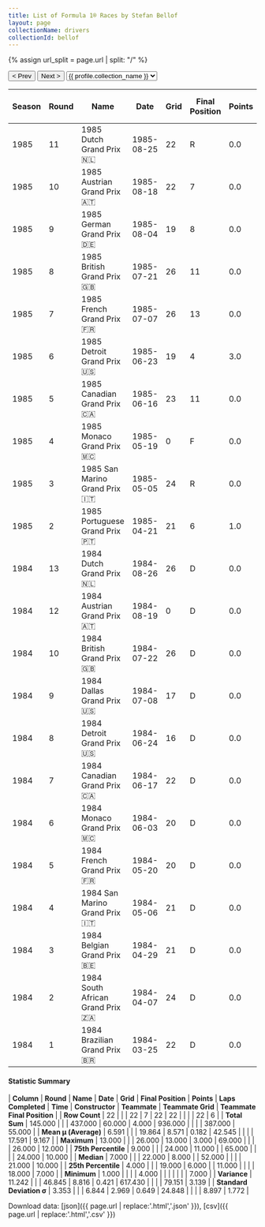 ```yaml
---
title: List of Formula 1® Races by Stefan Bellof
layout: page
collectionName: drivers
collectionId: bellof
---
```


{% assign url_split = page.url | split: "/" %}
<div id="collection-navigation">
<button onclick="selector.options[selector.selectedIndex-1].value && (window.location = selector.options[selector.selectedIndex-1].value);">&lt; Prev</button>
<button onclick="selector.options[selector.selectedIndex+1].value && (window.location = selector.options[selector.selectedIndex+1].value);">Next &gt;</button>
<select id="selector" onchange="this.options[this.selectedIndex].value && (window.location = this.options[this.selectedIndex].value);">
  {% for collectionId in site.data[page.collectionName].refs %}
    {% if collectionId == page.collectionId %}
      {% assign selected = "selected" %}
    {% else %}
      {% assign selected = "" %}
    {% endif %}
    {% assign profile = site.data[page.collectionName][collectionId].profile %}
    <option value="/f1/{{ page.collectionName }}/{{ collectionId }}/{{ url_split[4] }}" {{ selected }}>{{ profile.collection_name }}</option>
  {% endfor %}
</select>
</div>

| Season | Round | Name | Date | Grid | Final Position | Points | Laps Completed | Time | Constructor | Teammate | Teammate Grid | Teammate Final Position |
|--|--|--|--|--|--|--|--|--|--|--|--|--|
| 1985 | 11 | 1985 Dutch Grand Prix 🇳🇱 | 1985-08-25 | 22 | R | 0.0 | 39 |   | Tyrrell 🇬🇧 | [Martin Brundle 🇬🇧](/f1/drivers/brundle) | 21 | 7 |
| 1985 | 10 | 1985 Austrian Grand Prix 🇦🇹 | 1985-08-18 | 22 | 7 | 0.0 | 49 |   | Tyrrell 🇬🇧 | [Martin Brundle 🇬🇧](/f1/drivers/brundle) | 0 | F |
| 1985 | 9 | 1985 German Grand Prix 🇩🇪 | 1985-08-04 | 19 | 8 | 0.0 | 66 |   | Tyrrell 🇬🇧 | [Martin Brundle 🇬🇧](/f1/drivers/brundle) | 26 | 10 |
| 1985 | 8 | 1985 British Grand Prix 🇬🇧 | 1985-07-21 | 26 | 11 | 0.0 | 59 |   | Tyrrell 🇬🇧 | [Martin Brundle 🇬🇧](/f1/drivers/brundle) | 20 | 7 |
| 1985 | 7 | 1985 French Grand Prix 🇫🇷 | 1985-07-07 | 26 | 13 | 0.0 | 50 |   | Tyrrell 🇬🇧 | [Martin Brundle 🇬🇧](/f1/drivers/brundle) | 21 | R |
| 1985 | 6 | 1985 Detroit Grand Prix 🇺🇸 | 1985-06-23 | 19 | 4 | 3.0 | 63 | +1:06.225 | Tyrrell 🇬🇧 | [Martin Brundle 🇬🇧](/f1/drivers/brundle) | 18 | R |
| 1985 | 5 | 1985 Canadian Grand Prix 🇨🇦 | 1985-06-16 | 23 | 11 | 0.0 | 68 |   | Tyrrell 🇬🇧 | [Martin Brundle 🇬🇧](/f1/drivers/brundle) | 24 | 12 |
| 1985 | 4 | 1985 Monaco Grand Prix 🇲🇨 | 1985-05-19 | 0 | F | 0.0 | 0 |   | Tyrrell 🇬🇧 | [Martin Brundle 🇬🇧](/f1/drivers/brundle) | 18 | 10 |
| 1985 | 3 | 1985 San Marino Grand Prix 🇮🇹 | 1985-05-05 | 24 | R | 0.0 | 5 |   | Tyrrell 🇬🇧 | [Martin Brundle 🇬🇧](/f1/drivers/brundle) | 25 | 9 |
| 1985 | 2 | 1985 Portuguese Grand Prix 🇵🇹 | 1985-04-21 | 21 | 6 | 1.0 | 65 |   | Tyrrell 🇬🇧 | [Martin Brundle 🇬🇧](/f1/drivers/brundle) | 22 | R |
| 1984 | 13 | 1984 Dutch Grand Prix 🇳🇱 | 1984-08-26 | 26 | D | 0.0 | 69 |   | Tyrrell 🇬🇧 | [Stefan Johansson 🇸🇪](/f1/drivers/johansson) | 25 | D |
| 1984 | 12 | 1984 Austrian Grand Prix 🇦🇹 | 1984-08-19 | 0 | D | 0.0 | 0 |   | Tyrrell 🇬🇧 | [Stefan Johansson 🇸🇪](/f1/drivers/johansson) | 0 | F |
| 1984 | 10 | 1984 British Grand Prix 🇬🇧 | 1984-07-22 | 26 | D | 0.0 | 68 |   | Tyrrell 🇬🇧 | [Stefan Johansson 🇸🇪](/f1/drivers/johansson) | 25 | D |
| 1984 | 9 | 1984 Dallas Grand Prix 🇺🇸 | 1984-07-08 | 17 | D | 0.0 | 9 |   | Tyrrell 🇬🇧 | [Martin Brundle 🇬🇧](/f1/drivers/brundle) | 0 | F |
| 1984 | 8 | 1984 Detroit Grand Prix 🇺🇸 | 1984-06-24 | 16 | D | 0.0 | 33 |   | Tyrrell 🇬🇧 | [Martin Brundle 🇬🇧](/f1/drivers/brundle) | 11 | D |
| 1984 | 7 | 1984 Canadian Grand Prix 🇨🇦 | 1984-06-17 | 22 | D | 0.0 | 52 |   | Tyrrell 🇬🇧 | [Martin Brundle 🇬🇧](/f1/drivers/brundle) | 21 | D |
| 1984 | 6 | 1984 Monaco Grand Prix 🇲🇨 | 1984-06-03 | 20 | D | 0.0 | 31 |   | Tyrrell 🇬🇧 | [Martin Brundle 🇬🇧](/f1/drivers/brundle) | 0 | F |
| 1984 | 5 | 1984 French Grand Prix 🇫🇷 | 1984-05-20 | 20 | D | 0.0 | 11 |   | Tyrrell 🇬🇧 | [Martin Brundle 🇬🇧](/f1/drivers/brundle) | 23 | D |
| 1984 | 4 | 1984 San Marino Grand Prix 🇮🇹 | 1984-05-06 | 21 | D | 0.0 | 59 |   | Tyrrell 🇬🇧 | [Martin Brundle 🇬🇧](/f1/drivers/brundle) | 22 | D |
| 1984 | 3 | 1984 Belgian Grand Prix 🇧🇪 | 1984-04-29 | 21 | D | 0.0 | 69 |   | Tyrrell 🇬🇧 | [Martin Brundle 🇬🇧](/f1/drivers/brundle) | 22 | D |
| 1984 | 2 | 1984 South African Grand Prix 🇿🇦 | 1984-04-07 | 24 | D | 0.0 | 60 |   | Tyrrell 🇬🇧 | [Martin Brundle 🇬🇧](/f1/drivers/brundle) | 25 | D |
| 1984 | 1 | 1984 Brazilian Grand Prix 🇧🇷 | 1984-03-25 | 22 | D | 0.0 | 11 |   | Tyrrell 🇬🇧 | [Martin Brundle 🇬🇧](/f1/drivers/brundle) | 18 | D |

#### Statistic Summary

| **Column** | **Round** | **Name** | **Date** | **Grid** | **Final Position** | **Points** | **Laps Completed** | **Time** | **Constructor** | **Teammate** | **Teammate Grid** | **Teammate Final Position** |
| **Row Count** | 22 |  |  | 22 | 7 | 22 | 22 |  |  |  | 22 | 6 |
| **Total Sum** | 145.000 |  |  | 437.000 | 60.000 | 4.000 | 936.000 |  |  |  | 387.000 | 55.000 |
| **Mean μ (Average)** | 6.591 |  |  | 19.864 | 8.571 | 0.182 | 42.545 |  |  |  | 17.591 | 9.167 |
| **Maximum** | 13.000 |  |  | 26.000 | 13.000 | 3.000 | 69.000 |  |  |  | 26.000 | 12.000 |
| **75th Percentile** | 9.000 |  |  | 24.000 | 11.000 |  | 65.000 |  |  |  | 24.000 | 10.000 |
| **Median** | 7.000 |  |  | 22.000 | 8.000 |  | 52.000 |  |  |  | 21.000 | 10.000 |
| **25th Percentile** | 4.000 |  |  | 19.000 | 6.000 |  | 11.000 |  |  |  | 18.000 | 7.000 |
| **Minimum** | 1.000 |  |  |  | 4.000 |  |  |  |  |  |  | 7.000 |
| **Variance** | 11.242 |  |  | 46.845 | 8.816 | 0.421 | 617.430 |  |  |  | 79.151 | 3.139 |
| **Standard Deviation σ** | 3.353 |  |  | 6.844 | 2.969 | 0.649 | 24.848 |  |  |  | 8.897 | 1.772 |

Download data: [json]({{ page.url | replace:'.html','.json' }}), [csv]({{ page.url | replace:'.html','.csv' }})
